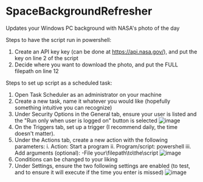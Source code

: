 # SpaceBackgroundRefresher
Updates your Windows PC background with NASA's photo of the day

Steps to have the script run in powershell:
  1. Create an API key key (can be done at https://api.nasa.gov/), and put the key on line 2 of the script
  2. Decide where you want to download the photo, and put the FULL filepath on line 12
  
Steps to set up script as a scheduled task:
  1. Open Task Scheduler as an administrator on your machine
  2. Create a new task, name it whatever you would like (hopefully something intuitive you can recognize)
  3. Under Security Options in the General tab, ensure your user is listed and the "Run only when user is logged on" button is selected
    ![image](https://user-images.githubusercontent.com/73239659/210185328-8475bc6a-ea20-49e3-be83-2f6395e641c5.png)
  4. On the Triggers tab, set up a trigger (I recommend daily, the time doesn't matter).
  5. Under the Actions tab, create a new action with the following parameters:
    i. Action: Start a program
    ii. Program/script: powershell
    iii. Add arguments (optional): -File your\filepath\to\the\script
    ![image](https://user-images.githubusercontent.com/73239659/210185418-4516a7e1-007e-4ecf-8546-cf0d664449a9.png)
  6. Conditions can be changed to your liking
  7. Under Settings, ensure the two following settings are enabled (to test, and to ensure it will execute if the time you enter is missed)
    ![image](https://user-images.githubusercontent.com/73239659/210186006-f49244c3-1ca3-43a7-b4a2-833a3a3c664c.png)

